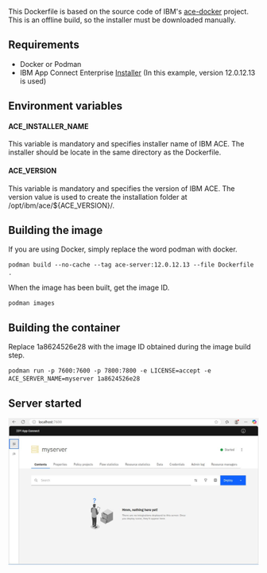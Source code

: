 This Dockerfile is based on the source code of IBM's <a href="https://github.com/ot4i/ace-docker" target="_blank">ace-docker</a> project. This is an offline build, so the installer must be downloaded manually.

## Requirements

- Docker or Podman
- IBM App Connect Enterprise <a href="https://www.ibm.com/docs/en/app-connect/12.0.x?topic=enterprise-download-ace-developer-edition-get-started" target="_blank">Installer</a> (In this example, version 12.0.12.13 is used)

## Environment variables

#### ACE_INSTALLER_NAME

This variable is mandatory and specifies installer name of IBM ACE. The installer should be locate in the same directory as the Dockerfile.

#### ACE_VERSION

This variable is mandatory and specifies the version of IBM ACE. The version value is used to create the installation folder at /opt/ibm/ace/${ACE_VERSION}/.

## Building the image

If you are using Docker, simply replace the word podman with docker.

```
podman build --no-cache --tag ace-server:12.0.12.13 --file Dockerfile .
```

When the image has been built, get the image ID.

```
podman images
```

## Building the container

Replace 1a8624526e28 with the image ID obtained during the image build step.

```
podman run -p 7600:7600 -p 7800:7800 -e LICENSE=accept -e ACE_SERVER_NAME=myserver 1a8624526e28
```

## Server started

![Server started](server-started.jpg)
